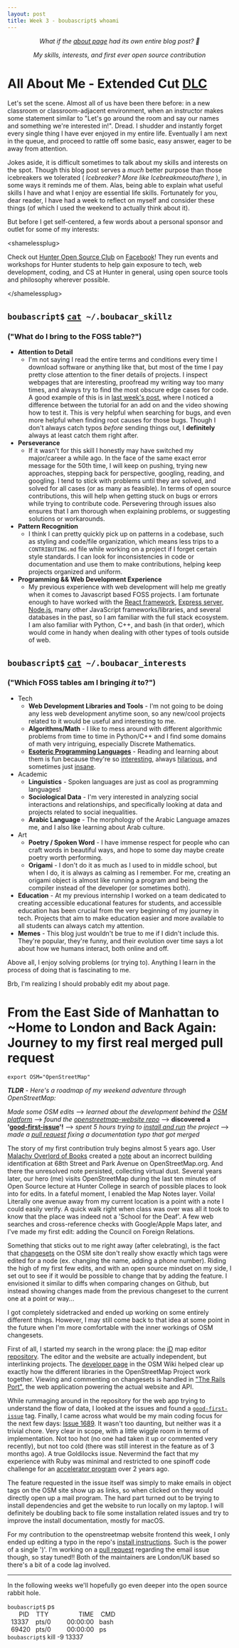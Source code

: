 ```yaml
---
layout: post
title: Week 3 - boubascript$ whoami
---
```


<p align="center"> <em> What if the <a href="https://hunter-college-ossd-spr-2020.github.io/boubascript-weekly/about/"> about page</a> had its own entire blog post? 🤔 </em> </p>
<p align="center"> <em> My skills, interests, and first ever open source contribution </em> </p>

# All About Me - Extended Cut [DLC](https://en.wikipedia.org/wiki/Downloadable_content)

Let's set the scene. Almost all of us have been there before: in a new classroom or classroom-adjacent environment, when an instructor makes some statement similar to "Let's go around the room and say our names and something we're interested in!". Dread. I shudder and instantly forget every single thing I have ever enjoyed in my entire life. Eventually I am next in the queue, and proceed to rattle off some basic, easy answer, eager to be away from attention.

Jokes aside, it is difficult sometimes to talk about my skills and interests on the spot. Though this blog post serves a *much* better purpose than those icebreakers we tolerated ( *Icebreaker? More like Icebreakmeoutofhere* ), in some ways it reminds me of them. Alas, being able to explain what useful skills I have and what I enjoy are essential life skills. Fortunately for you, dear reader, I have had a week to reflect on myself and consider these things (of which I used the weekend to actually think about it).

But before I get self-centered, a few words about a personal sponsor and outlet for some of my interests:

\<shamelessplug>
 
Check out [Hunter Open Source Club](https://hunterosc.org/) on [Facebook](http://fb.hunterosc.org/)! They run events and workshops for Hunter students to help gain exposure to tech, web development, coding, and CS at Hunter in general, using open source tools and philosophy wherever possible. 

\</shamelessplug>

## `boubascript$` [`cat`](https://en.wikipedia.org/wiki/Cat_(Unix))` ~/.boubacar_skillz`
### ("What do I bring to the FOSS table?")

* **Attention to Detail**
  * I'm not saying I read the entire terms and conditions every time I download software or anything like that, but most of the time I pay pretty close attention to the finer details of projects. I inspect webpages that are interesting, proofread my writing way too many times, and always try to find the most obscure edge cases for code. A good example of this is in [last week's post](https://hunter-college-ossd-spr-2020.github.io/boubascript-weekly/week02/#browser-steroids), where I noticed a difference between the tutorial for an add on and the video showing how to test it. This is very helpful when searching for bugs, and even more helpful when finding root causes for those bugs. Though I don't always catch typos *before* sending things out, I **definitely** always at least catch them right after.
* **Perseverance**
  * If it wasn't for this skill I honestly may have switched my major/career a while ago. In the face of the same exact error message for the 50th time, I will keep on pushing, trying new approaches, stepping back for perspective, googling, reading, and googling. I tend to stick with problems until they are solved, and solved for all cases (or as many as feasible). In terms of open source contributions, this will help when getting stuck on bugs or errors while trying to contribute code. Persevering through issues also ensures that I am thorough when explaining problems, or suggesting solutions or workarounds.
* **Pattern Recognition**
  * I think I can pretty quickly pick up on patterns in a codebase, such as styling and code/file organization, which means less trips to a `CONTRIBUTING.md` file while working on a project if I forget certain style standards. I can look for inconsistencies in code or documentation and use them to make contributions, helping keep projects organized and uniform. 
* **Programming && Web Development Experience**
  * My previous experience with web development will help me greatly when it comes to Javascript based FOSS projects. I am fortunate enough to have worked with the [React framework](https://reactjs.org/), [Express server](https://expressjs.com/), [Node.js](https://nodejs.org/en/), many other JavaScript frameworks/libraries, and several databases in the past, so I am familiar with the full stack ecosystem. I am also familiar with Python, C++, and bash (in that order), which would come in handy when dealing with other types of tools outside of web.
  
## `boubascript$` [`cat`](https://en.wikipedia.org/wiki/Cat_(Unix))` ~/.boubacar_interests`
### ("Which FOSS tables am I bringing *it* to?")

* Tech
  * **Web Development Libraries and Tools** - I'm not going to be doing any less web development anytime soon, so any new/cool projects related to it would be useful and interesting to me.
  * **Algorithms/Math** - I like to mess around with different algorithmic problems from time to time in Python/C++ and I find some domains of math very intriguing, especially Discrete Mathematics.
  * **[Esoteric Programming Languages](https://en.wikipedia.org/wiki/Esoteric_programming_language)** - Reading and learning about them is fun because they're so [interesting](https://esolangs.org/wiki/Whitespace), always [hilarious](https://esolangs.org/wiki/Chicken), and sometimes just [insane](https://esolangs.org/wiki/Brainfuck).
* Academic 
  * **Linguistics** - Spoken languages are just as cool as programming languages!
  * **Sociological Data** - I'm very interested in analyzing social interactions and relationships, and specifically looking at data and projects related to social inequalities.
  * **Arabic Language** - The morphology of the Arabic Language amazes me, and I also like learning about Arab culture.
* Art
  * **Poetry / Spoken Word** - I have immense respect for people who can craft words in beautiful ways, and hope to some day maybe create poetry worth performing.
  * **Origami** - I don't do it as much as I used to in middle school, but when I do, it is always as calming as I remember. For me, creating an origami object is almost like running a program and being the compiler instead of the developer (or sometimes both).
* **Education** - At my previous internship I worked on a team dedicated to creating accessible educational features for students, and accessible education has been crucial from the very beginning of my journey in tech. Projects that aim to make education easier and more available to all students can always catch my attention.
* **Memes** - This blog just wouldn't be true to me if I didn't include this. They're popular, they're funny, and their evolution over time says a lot about how we humans interact, both online and off.

Above all, I enjoy solving problems (or trying to). Anything I learn in the process of doing that is fascinating to me.

Brb, I'm realizing I should probably edit my about page.

# From the East Side of Manhattan to ~Home to London and Back Again: Journey to my first real merged pull request

`export OSM="OpenStreetMap"`

***TLDR** - Here's a roadmap of my weekend adventure through OpenStreetMap:*

*Made some OSM edits* &#10230; *learned about the development behind the [OSM platform](https://wiki.openstreetmap.org/wiki/Develop)* &#10230; *found the [openstreetmap-website repo](https://github.com/openstreetmap/openstreetmap-website)* &#10230; **discovered a '[good-first-issue](https://github.com/openstreetmap/openstreetmap-website/issues/1689)'!** &#10230; *spent 5 hours trying to [install and run](https://github.com/openstreetmap/openstreetmap-website/blob/master/INSTALL.md) the project* &#10230; *made a [pull request](https://github.com/openstreetmap/openstreetmap-website/pull/2539) fixing a documentation typo that got merged* 

The story of my first contribution truly begins almost 5 years ago. User [Malachy Overlord of Books](https://www.openstreetmap.org/user/Malachy%20Overlord%20of%20Books) created a [note](https://www.openstreetmap.org/note/334704) about an incorrect building identification at 68th Street and Park Avenue on OpenStreetMap.org. And there the unresolved note persisted, collecting virtual dust. Several years later, our hero (me) visits OpenStreetMap during the last ten minutes of Open Source lecture at Hunter College in search of possible places to look into for edits. In a fateful moment, I enabled the Map Notes layer. Voila! Literally one avenue away from my current location is a point with a note I could easily verify. A quick walk right when class was over was all it took to know that the place was indeed not a 'School for the Deaf'. A few web searches and cross-reference checks with Google/Apple Maps later, and I've made my first edit: adding the Council on Foreign Relations.

Something that sticks out to me right away (after celebrating), is the fact that [changesets](https://wiki.openstreetmap.org/wiki/Changeset) on the OSM site don't really show exactly which tags were edited for a node (ex. changing the name, adding a phone number). Riding the high of my first few edits, and with an open source mindset on my side, I set out to see if it would be possible to change that by adding the feature. I envisioned it similar to diffs when comparing changes on Github, but instead showing changes made from the previous changeset to the current one at a point or way...

I got completely sidetracked and ended up working on some entirely different things. However, I may still come back to that idea at some point in the future when I'm more comfortable with the inner workings of OSM changesets.

First of all, I started my search in the wrong place: the [iD](https://wiki.openstreetmap.org/wiki/ID) map editor [repository](https://github.com/openstreetmap/iD). The editor and the website are actually independent, but interlinking projects. The [developer page](https://wiki.openstreetmap.org/wiki/Develop) in the OSM Wiki helped clear up exactly how the different libraries in the OpenStreetMap Project work together. Viewing and commenting on changesets is handled in ["The Rails Port"](https://github.com/openstreetmap/openstreetmap-website), the web application powering the actual website and API. 

While rummaging around in the repository for the web app trying to understand the flow of data, I looked at the issues and found a [`good-first-issue`](https://github.com/openstreetmap/openstreetmap-website/labels/good%20first%20issue) tag. Finally, I came across what would be my main coding focus for the next few days: [Issue 1689](https://github.com/openstreetmap/openstreetmap-website/issues/1689). It wasn't too daunting, but neither was it a trivial chore. Very clear in scope, with a little wiggle room in terms of implementation. Not too hot (no one had taken it up or commented very recently), but not too cold (there was still interest in the feature as of 3 months ago). A true Goldilocks issue. Nevermind the fact that my experience with Ruby was minimal and restricted to one spinoff code challenge for an [accelerator program](http://www.code2040.org/) over 2 years ago.

The feature requested in the issue itself was simply to make emails in object tags on the OSM site show up as links, so when clicked on they would directly open up a mail program. The hard part turned out to be trying to install dependencies and get the website to run locally on my laptop. I will definitely be doubling back to file some installation related issues and try to improve the install documentation, mostly for macOS.

For my contribution to the openstreetmap website frontend this week, I only ended up editing a typo in the repo's [install instructions](https://github.com/openstreetmap/openstreetmap-website/blob/master/INSTALL.md). Such is the power of a single ')'.
I'm working on a [pull request](https://github.com/openstreetmap/openstreetmap-website/pull/2542) regarding the email issue though, so stay tuned!! Both of the maintainers are London/UK based so there's a bit of a code lag involved.

---

In the following weeks we'll hopefully go even deeper into the open source rabbit hole.

`boubascript$` ps <br>
&nbsp;&nbsp;&emsp; PID &nbsp;&nbsp; TTY &emsp;&emsp;&emsp;&emsp;&nbsp; TIME &nbsp;&nbsp;  CMD  <br>
&nbsp;      13337 &nbsp;&nbsp; pts/0 &emsp;&emsp; 00:00:00 &nbsp; bash   <br>
&nbsp;      69420 &nbsp;       pts/0 &emsp;&emsp; 00:00:00 &nbsp; ps     <br>
`boubascript$` kill -9 13337
